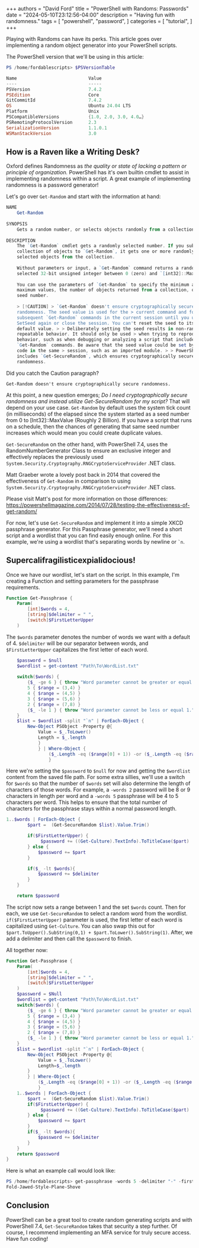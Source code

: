 +++
authors = "David Ford"
title = "PowerShell with Randoms: Passwords"
date = "2024-05-10T23:12:56-04:00"
description = "Having fun with randomness."
tags = [
    "powershell",
    "password",
]
categories = [
    "tutorial",
]
+++

<!--Intro-->

Playing with Randoms can have its perks. This article goes over implementing a random object generator into your PowerShell scripts. 

The PowerShell version that we'll be using in this article:

```PowerShell
PS /home/fordablescripts> $PSVersionTable

Name                           Value
----                           -----
PSVersion                      7.4.2
PSEdition                      Core
GitCommitId                    7.4.2
OS                             Ubuntu 24.04 LTS
Platform                       Unix
PSCompatibleVersions           {1.0, 2.0, 3.0, 4.0…}
PSRemotingProtocolVersion      2.3
SerializationVersion           1.1.0.1
WSManStackVersion              3.0
```

<!--Into the Rabbit Hole-->

## How is a Raven like a Writing Desk?

Oxford defines Randomness as _the quality or state of lacking a pattern or principle of organization._ PowerShell has it's own builtin cmdlet to assist in implementing randomness within a script. A great example of implementing randomness is a password generator!

Let's go over `Get-Random` and start with the information at hand:

```PowerShell
NAME
    Get-Random
    
SYNOPSIS
    Gets a random number, or selects objects randomly from a collection.
    
DESCRIPTION
    The `Get-Random` cmdlet gets a randomly selected number. If you submit a 
    collection of objects to `Get-Random`, it gets one or more randomly 
    selected objects from the collection.
    
    Without parameters or input, a `Get-Random` command returns a randomly 
    selected 32-bit unsigned integer between 0 (zero) and `[int32]::MaxValue`.
    
    You can use the parameters of `Get-Random` to specify the minimum and 
    maximum values, the number of objects returned from a collection, or a 
    seed number.
    
    > [!CAUTION] > `Get-Random` doesn't ensure cryptographically secure 
    randomness. The seed value is used for the > current command and for all 
    subsequent `Get-Random` commands in the current session until you use > 
    SetSeed again or close the session. You can't reset the seed to its 
    default value. > > Deliberately setting the seed results in non-random, 
    repeatable behavior. It should only be used > when trying to reproduce 
    behavior, such as when debugging or analyzing a script that includes > 
    `Get-Random` commands. Be aware that the seed value could be set by other 
    code in the same > session, such as an imported module. > > PowerShell 7.4 
    includes `Get-SecureRandom`, which ensures cryptographically secure 
    randomness.
```
Did you catch the Caution paragraph?  

`Get-Random doesn't ensure cryptographically secure randomness.`

At this point, a new question emerges; _Do I need cryptographically secure randomness and instead utilize Get-SecureRandom for my script?_ That will depend on your use case. `Get-Random` by default uses the system tick count (in milliseconds) of the elapsed since the system started as a seed number from 0 to [Int32]::MaxValue (Roughly 2 Billion). If you have a script that runs on a schedule, then the chances of generating that same seed number increases which would mean you could create duplicate values.

`Get-SecureRandom` on the other hand, with PowerShell 7.4, uses the RandomNumberGenerator Class to ensure an exclusive integer and effectively replaces the previously used `System.Security.Cryptography.RNGCryptoServiceProvider` .NET class.

Matt Graeber wrote a lovely post back in 2014 that covered the effectiveness of `Get-Random` in comparison to using `System.Security.Cryptography.RNGCryptoServiceProvider` .NET class.

Please visit Matt's post for more information on those differences:  
  https://powershellmagazine.com/2014/07/28/testing-the-effectiveness-of-get-random/


For now, let's use `Get-SecureRandom` and implement it into a simple XKCD passphrase generator. For this Passphrase generator, we'll need a short script and a wordlist that you can find easily enough online. For this example, we're using a wordlist that's separating words by newline or `` `n ``.

## Supercalifragilisticexpialidocious!

Once we have our wordlist, let's start on the script. In this example, I'm creating a Function and setting parameters for the passphrase requirements. 

```PowerShell
Function Get-Passphrase {
    Param(
        [int]$words = 4,
        [string]$delimiter = " ",
        [switch]$FirstLetterUpper  
    )
```
The `$words` parameter denotes the number of words we want with a default of 4. `$delimiter` will be our separator between words, and `$FirstLetterUpper` capitalizes the first letter of each word.  

```PowerShell
    $password = $null
    $wordlist = get-content "Path\To\WordList.txt"
    
    switch($words) {
        {$_ -ge 6 } { throw "Word parameter cannot be greater or equal 6." }
        5 { $range = (3,4) }
        4 { $range = (4,5) }
        3 { $range = (5,6) }
        2 { $range = (7,8) }
        {$_ -le 1 } { throw "Word parameter cannot be less or equal 1." }
    }
    $list = $wordlist -split "`n" | ForEach-Object { 
        New-Object PSObject -Property @{
            Value = $_.ToLower()
            Length = $_.length
            }
            } | Where-Object {
                ($_.Length -eq ($range[0] + 1)) -or ($_.Length -eq ($range[1] + 1))
                }
```
Here we're setting the `$password` to `$null` for now and getting the `$wordlist` content from the saved file path. For some extra sillies, we'll use a switch for `$words` so that the number of `$words` set will also determine the length of characters of those words. For example, a `-words 2` password will be 8 or 9 characters in length per word and a `-words 5` passphrase will be 4 to 5 characters per word. This helps to ensure that the total number of characters for the passphrase stays within a normal password length.

```PowerShell
1..$words | ForEach-Object {
        $part =  (Get-SecureRandom $list).Value.Trim()

        if($FirstLetterUpper) {
             $password += ((Get-Culture).TextInfo).ToTitleCase($part)
        } else {
            $password += $part
        }

        if($_ -lt $words){ 
            $password += $delimiter 
        }
    }

    return $password
```
The script now sets a range between 1 and the set `$words` count. Then for each, we use `Get-SecureRandom` to select a random word from the wordlist. `if($FirstLetterUpper)` parameter is used, the first letter of each word is capitalized using `Get-Culture`. You can also swap this out for `$part.ToUpper().SubString(0,1) + $part.ToLower().SubString(1)`. After, we add a delimiter and then call the `$password` to finish.

All together now:

```PowerShell
Function Get-Passphrase {
    Param(
        [int]$words = 4,
        [string]$delimiter = " ",
        [switch]$FirstLetterUpper  
    )
    $password = $Null
    $wordlist = get-content "Path\To\WordList.txt"
    switch($words) {
        {$_ -ge 6 } { throw "Word parameter cannot be greater or equal 6." }
        5 { $range = (3,4) }
        4 { $range = (4,5) }
        3 { $range = (5,6) }
        2 { $range = (7,8) }
        {$_ -le 1 } { throw "Word parameter cannot be less or equal 1." }
    }
    $list = $wordlist -split "`n" | ForEach-Object { 
        New-Object PSObject -Property @{
            Value = $_.ToLower()
            Length=$_.length
        }
        } | Where-Object {
            ($_.Length -eq ($range[0] + 1)) -or ($_.Length -eq ($range[1] + 1))
            }
    1..$words | ForEach-Object {
        $part =  (Get-SecureRandom $list).Value.Trim()
        if($FirstLetterUpper) {
             $password += ((Get-Culture).TextInfo).ToTitleCase($part)
        } else {
            $password += $part
        }
        if($_ -lt $words){ 
            $password += $delimiter 
        }
    }
    return $password
}
```
Here is what an example call would look like:
```Powershell
PS /home/fordablescripts> get-passphrase -words 5 -delimiter "-" -firstletterupper  
Fold-Jawed-Style-Plane-Shove
```
## Conclusion

PowerShell can be a great tool to create random generating scripts and with PowerShell 7.4, `Get-SecureRandom` takes that security a step further. Of course, I recommend implementing an MFA service for truly secure access. Have fun coding!

